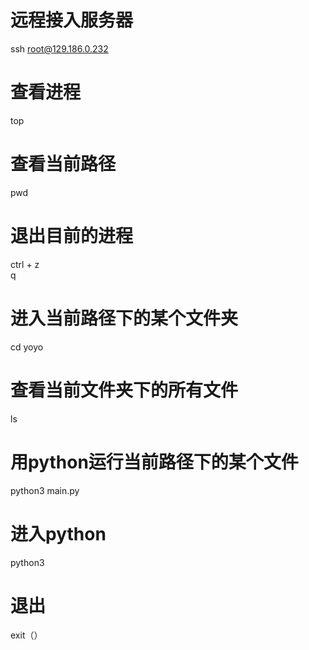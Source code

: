# 远程接入服务器
ssh root@129.186.0.232

# 查看进程
top

# 查看当前路径
pwd

# 退出目前的进程
ctrl + z  
q

# 进入当前路径下的某个文件夹
cd yoyo

# 查看当前文件夹下的所有文件
ls

# 用python运行当前路径下的某个文件
python3 main.py

# 进入python
python3

# 退出
exit（）


